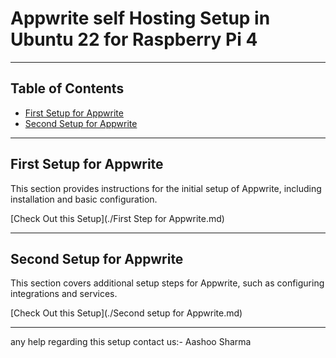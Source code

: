 
# Appwrite self Hosting Setup in Ubuntu 22 for Raspberry Pi 4
---

## Table of Contents

- [First Setup for Appwrite](#first-setup-for-appwrite)
- [Second Setup for Appwrite](#second-setup-for-appwrite)

---

## First Setup for Appwrite

This section provides instructions for the initial setup of Appwrite, including installation and basic configuration.

[Check Out this Setup](./First Step for Appwrite.md)

---

## Second Setup for Appwrite

This section covers additional setup steps for Appwrite, such as configuring integrations and services.

[Check Out this Setup](./Second setup for Appwrite.md)

---

any help regarding this setup contact us:- Aashoo Sharma
